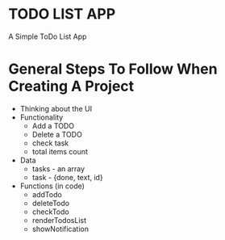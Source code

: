 
# TODO LIST APP

A Simple ToDo List App


# General Steps To Follow When Creating A Project

* Thinking about the UI
* Functionality
  * Add a TODO
   * Delete a TODO
   * check task
    * total items count
* Data
   * tasks - an array
   * task - {done, text, id}
* Functions (in code)
   * addTodo
  * deleteTodo
   * checkTodo
   * renderTodosList
   * showNotification